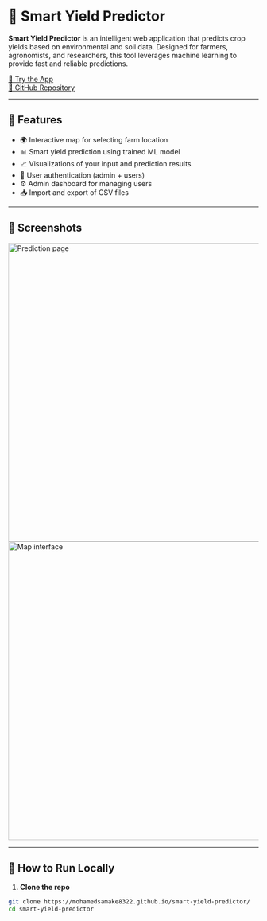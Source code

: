 # 🌿 Smart Yield Predictor

**Smart Yield Predictor** is an intelligent web application that predicts crop yields based on environmental and soil data. Designed for farmers, agronomists, and researchers, this tool leverages machine learning to provide fast and reliable predictions.

[🚀 Try the App](https://your-app-name.streamlit.app)  
[📂 GitHub Repository](https://github.com/yourusername/smart-yield-predictor)

---

## 🧠 Features

- 🌍 Interactive map for selecting farm location
- 📊 Smart yield prediction using trained ML model
- 📈 Visualizations of your input and prediction results
- 🔐 User authentication (admin + users)
- ⚙️ Admin dashboard for managing users
- 📥 Import and export of CSV files

---

## 📸 Screenshots

<img src="screenshots/prediction.png" width="600" alt="Prediction page">
<img src="screenshots/map.png" width="600" alt="Map interface">

---

## 🔧 How to Run Locally

1. **Clone the repo**

```bash
git clone https://mohamedsamake8322.github.io/smart-yield-predictor/
cd smart-yield-predictor
